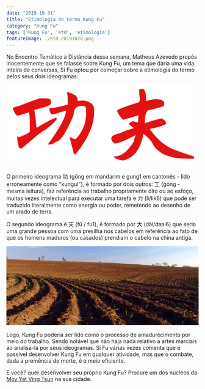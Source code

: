 ```yaml
---
date: "2019-10-31"
title: "Etimologia do termo Kung Fu"
category: "Kung Fu"
tags: ['Kung Fu', 'etd', 'etimologia']
featureImage: ./etd-20191028.png
---
```


No Encontro Temático à Distância dessa semana, Matheus Azevedo propôs inocentemente que se falasse sobre Kung Fu, um tema que daria uma vida inteira de conversas, Si Fu optou por começar sobre a etimologia do termo pelos seus dois ideogramas:

![Kung Fu - 功夫](./kungfu.png)

O primeiro ideograma 功 (gōng em mandarim e gung1 em cantonês - lido erroneamente como "kungui"), é formado por dois outros: 工 (gōng - mesma leitura),  faz referência ao trabalho propriamente dito ou ao esfoço, muitas vezes intelectual para executar uma tarefa e 力 (lì/lik6) que pode ser traduzido literalmente como energia ou poder, remetendo ao desenho de um arado de terra.

O segundo ideograma é 天 (fū / fu1), é formado por 大 (dài/daai6) que seria uma grande pessoa com uma presilha nos cabelos em referência ao fato de que os homens maduros (ou casados) prendiam o cabelo na china antiga.

![Terra arada para plantio, município de Avaré, São Paulo, Brasil | Autor: José Reynaldo da Fonseca|Licença= self2,GFDL,cc-by-2.5 ](./Arado01.JPG)

Logo, Kung Fu poderia ser lido como o processo de amadurecimento por meio do trabalho. Sendo notável que não haja nada relativo a artes marciais ao analisa-la por seus ideogramas. Si Fu várias vezes comenta que é possível desenvolver Kung Fu em qualquer atividade, mas que o combate, dada a premência de morte, é o meio eficiente.

E você? quer desenvolver seu próprio Kung Fu? Procure um dos núcleos da [Moy Yat Ving Tsun](http://www.myvt-rio.org/) na sua cidade. 
